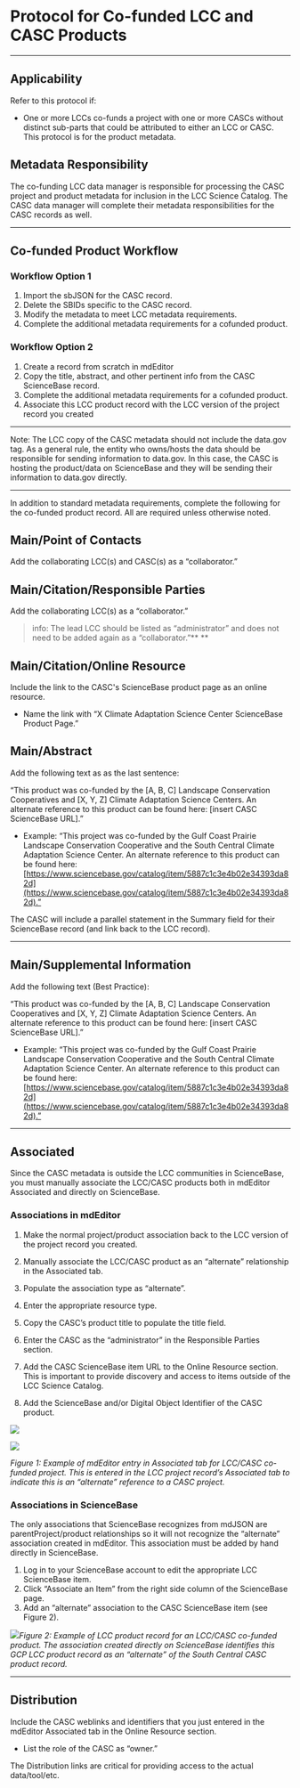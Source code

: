 # Protocol for Co-funded LCC and CASC Products

---

## Applicability

Refer to this protocol if:

* One or more LCCs co-funds a project with one or more CASCs without distinct sub-parts that could be attributed to either an LCC or CASC. This protocol is for the product metadata.

## Metadata Responsibility

The co-funding LCC data manager is responsible for processing the CASC project and product metadata for inclusion in the LCC Science Catalog. The CASC data manager will complete their metadata responsibilities for the CASC records as well.

---

## Co-funded Product Workflow

### Workflow Option 1

1. Import the sbJSON for the CASC record.
2. Delete the SBIDs specific to the CASC record.
3. Modify the metadata to meet LCC metadata requirements.
4. Complete the additional metadata requirements for a cofunded product.

### Workflow Option 2

1. Create a record from scratch in mdEditor
2. Copy the title, abstract, and other pertinent info from the CASC ScienceBase record. 
3. Complete the additional metadata requirements for a cofunded product.
4. Associate this LCC product record with the LCC version of the project record you created

---

Note: The LCC copy of the CASC metadata should not include the data.gov tag. As a general rule, the entity who owns/hosts the data should be responsible for sending information to data.gov. In this case, the CASC is hosting the product/data on ScienceBase and they will be sending their information to data.gov directly.

---

In addition to standard metadata requirements, complete the following for the co-funded product record. All are required unless otherwise noted.

## Main/Point of Contacts

Add the collaborating LCC\(s\) and CASC\(s\) as a “collaborator.”

## Main/Citation/Responsible Parties

Add the collaborating LCC\(s\) as a “collaborator.”

> info: The lead LCC should be listed as “administrator” and does not need to be added again as a “collaborator.”**                  **

## Main/Citation/Online Resource

Include the link to the CASC's ScienceBase product page as an online resource.

* Name the link with “X Climate Adaptation Science Center ScienceBase Product Page.”

## Main/Abstract

Add the following text as as the last sentence:

“This product was co-funded by the \[A, B, C\] Landscape Conservation Cooperatives and \[X, Y, Z\] Climate Adaptation Science Centers. An alternate reference to this product can be found here: \[insert CASC ScienceBase URL\].”

* Example: “This project was co-funded by the Gulf Coast Prairie Landscape Conservation Cooperative and the South Central Climate Adaptation Science Center. An alternate reference to this product can be found here: [https://www.sciencebase.gov/catalog/item/5887c1c3e4b02e34393da82d](https://www.sciencebase.gov/catalog/item/5887c1c3e4b02e34393da82d).”

The CASC will include a parallel statement in the Summary field for their ScienceBase record \(and link back to the LCC record\).

---

## Main/Supplemental Information

Add the following text \(Best Practice\):

“This product was co-funded by the \[A, B, C\] Landscape Conservation Cooperatives and \[X, Y, Z\] Climate Adaptation Science Centers. An alternate reference to this product can be found here: \[insert CASC ScienceBase URL\].”

* Example: “This project was co-funded by the Gulf Coast Prairie Landscape Conservation Cooperative and the South Central Climate Adaptation Science Center. An alternate reference to this product can be found here: [https://www.sciencebase.gov/catalog/item/5887c1c3e4b02e34393da82d](https://www.sciencebase.gov/catalog/item/5887c1c3e4b02e34393da82d).”

---

## Associated

Since the CASC metadata is outside the LCC communities in ScienceBase, you must manually associate the LCC/CASC products both in mdEditor Associated and directly on ScienceBase.

### Associations in mdEditor

1. Make the normal project/product association back to the LCC version of the project record you created.

2. Manually associate the LCC/CASC product as an “alternate” relationship in the Associated tab.

3. Populate the association type as “alternate”.

4. Enter the appropriate resource type.

5. Copy the CASC’s product title to populate the title field.

6. Enter the CASC as the “administrator” in the Responsible Parties section.

7. Add the CASC ScienceBase item URL to the Online Resource section. This is important to provide discovery and access to items outside of the LCC Science Catalog.

8. Add the ScienceBase and/or Digital Object Identifier of the CASC product.

![](https://lh5.googleusercontent.com/4EADVJYG-c8gq2il2fU-ttIyN7ly3IxNBpO_eIxQ9DGHzFGZzQcdUpPV5M4DgP6-GVj44iFOWzberaOTSSoHcjVklZExfx8-GUtYMlT5UaZrnKorcKqQqZdD0o7Z8y6lH7XGudjz)

![](https://lh4.googleusercontent.com/DTpBB7E9FNNuJsQZbdlMUeaZvUyynlp4k1bI_kxF4suv7pvLb_AmBXZx5AJkGzdPwmFNRdYZ0keeWyudeFn7-4i7Jt-YGSq_j3ZrOTyQ_R-nUMzCTunOoi3-QPS7nfvVxoG_9561)

_Figure 1: Example of mdEditor entry in Associated tab for LCC/CASC co-funded project. This is entered in the LCC project record’s Associated tab to indicate this is an “alternate” reference to a CASC project._

### Associations in ScienceBase

The only associations that ScienceBase recognizes from mdJSON are parentProject/product relationships so it will not recognize the “alternate” association created in mdEditor. This association must be added by hand directly in ScienceBase.

1. Log in to your ScienceBase account to edit the appropriate LCC ScienceBase item. 
2. Click “Associate an Item” from the right side column of the ScienceBase page. 
3. Add an “alternate” association to the CASC ScienceBase item \(see Figure 2\).

![](https://lh3.googleusercontent.com/Y-WE_OLGwFwOsKRuYWCH4-PEBFF26VqhLpmJmbUIItDxpHMKZWDzDsASf8fK5Wz8auONqa97fi5Yw5VK2VfEIOkJfRTzVugHpEFOc2rNrJX83G06vL7eEYqzatSrsDXbGJ_NDAub)_Figure 2: Example of LCC product record for an LCC/CASC co-funded product. The association created directly on ScienceBase identifies this GCP LCC product record as an “alternate” of the South Central CASC product record._

---

## Distribution

Include the CASC weblinks and identifiers that you just entered in the mdEditor Associated tab in the Online Resource section.

* List the role of the CASC as “owner.” 

The Distribution links are critical for providing access to the actual data/tool/etc.



